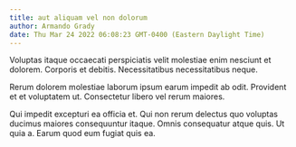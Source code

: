 ```yaml
---
title: aut aliquam vel non dolorum
author: Armando Grady
date: Thu Mar 24 2022 06:08:23 GMT-0400 (Eastern Daylight Time)
---
```

Voluptas itaque occaecati perspiciatis velit molestiae enim nesciunt et dolorem. Corporis et debitis. Necessitatibus necessitatibus neque.

 Rerum dolorem molestiae laborum ipsum earum impedit ab odit. Provident et et voluptatem ut. Consectetur libero vel rerum maiores.

 Qui impedit excepturi ea officia et. Qui non rerum delectus quo voluptas ducimus maiores consequuntur itaque. Omnis consequatur atque quis. Ut quia a. Earum quod eum fugiat quis ea.